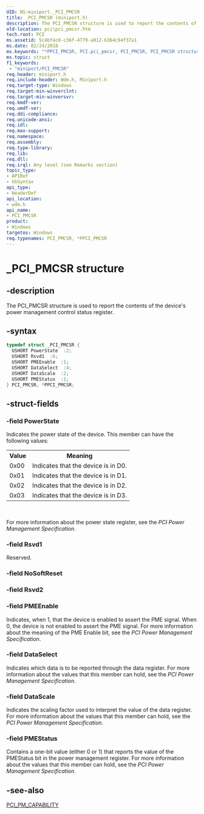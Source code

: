 ```yaml
---
UID: NS:miniport._PCI_PMCSR
title: _PCI_PMCSR (miniport.h)
description: The PCI_PMCSR structure is used to report the contents of the device's power management control status register.
old-location: pci\pci_pmcsr.htm
tech.root: PCI
ms.assetid: 5c4bf4c0-c36f-4779-a012-6364c94f37a1
ms.date: 02/24/2018
ms.keywords: "*PPCI_PMCSR, PCI.pci_pmcsr, PCI_PMCSR, PCI_PMCSR structure [Buses], PPCI_PMCSR, PPCI_PMCSR structure pointer [Buses], _PCI_PMCSR, pci_struct_03c3c722-9aa9-4fff-a50e-4499122d7490.xml, wdm/PCI_PMCSR, wdm/PPCI_PMCSR"
ms.topic: struct
f1_keywords:
 - "miniport/PCI_PMCSR"
req.header: miniport.h
req.include-header: Wdm.h, Miniport.h
req.target-type: Windows
req.target-min-winverclnt:
req.target-min-winversvr:
req.kmdf-ver:
req.umdf-ver:
req.ddi-compliance:
req.unicode-ansi:
req.idl:
req.max-support:
req.namespace:
req.assembly:
req.type-library:
req.lib:
req.dll:
req.irql: Any level (see Remarks section)
topic_type:
- APIRef
- kbSyntax
api_type:
- HeaderDef
api_location:
- wdm.h
api_name:
- PCI_PMCSR
product:
- Windows
targetos: Windows
req.typenames: PCI_PMCSR, *PPCI_PMCSR
---
```


# _PCI_PMCSR structure


## -description


The PCI_PMCSR structure is used to report the contents of the device's power management control status register.


## -syntax


```cpp
typedef struct _PCI_PMCSR {
  USHORT PowerState  :2;
  USHORT Rsvd1  :6;
  USHORT PMEEnable  :1;
  USHORT DataSelect  :4;
  USHORT DataScale  :2;
  USHORT PMEStatus  :1;
} PCI_PMCSR, *PPCI_PMCSR;
```


## -struct-fields




### -field PowerState

Indicates the power state of the device. This member can have the following values:

<table>
<tr>
<th>Value</th>
<th>Meaning</th>
</tr>
<tr>
<td>
0x00

</td>
<td>
Indicates that the device is in D0.

</td>
</tr>
<tr>
<td>
0x01

</td>
<td>
Indicates that the device is in D1.

</td>
</tr>
<tr>
<td>
0x02

</td>
<td>
Indicates that the device is in D2.

</td>
</tr>
<tr>
<td>
0x03

</td>
<td>
Indicates that the device is in D3.

</td>
</tr>
</table>
 

For more information about the power state register, see the <i>PCI Power Management Specification</i>.


### -field Rsvd1

Reserved.


### -field NoSoftReset




### -field Rsvd2




### -field PMEEnable

Indicates, when 1, that the device is enabled to assert the PME signal. When 0, the device is not enabled to assert the PME signal. For more information about the meaning of the PME Enable bit, see the <i>PCI Power Management Specification</i>.


### -field DataSelect

Indicates which data is to be reported through the data register. For more information about the values that this member can hold, see the <i>PCI Power Management Specification</i>.


### -field DataScale

Indicates the scaling factor used to interpret the value of the data register. For more information about the values that this member can hold, see the <i>PCI Power Management Specification</i>.


### -field PMEStatus

Contains a one-bit value (either 0 or 1) that reports the value of the PMEStatus bit in the power management register. For more information about the values that this member can hold, see the <i>PCI Power Management Specification</i>.


## -see-also

<a href="https://docs.microsoft.com/windows-hardware/drivers/ddi/content/wdm/ns-wdm-_pci_pm_capability">PCI_PM_CAPABILITY</a>



 

 


